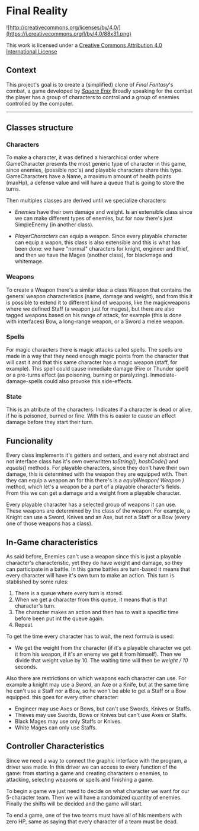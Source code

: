 Final Reality
=============

![http://creativecommons.org/licenses/by/4.0/](https://i.creativecommons.org/l/by/4.0/88x31.png)

This work is licensed under a 
[Creative Commons Attribution 4.0 International License](http://creativecommons.org/licenses/by/4.0/)

Context
-------

This project's goal is to create a (simplified) clone of _Final Fantasy_'s combat, a game developed
by [_Square Enix_](https://www.square-enix.com)
Broadly speaking for the combat the player has a group of characters to control and a group of 
enemies controlled by the computer.

---

Classes structure
-----------------

### Characters

To make a character, it was defined a hierarchical order where GameCharacter presents the
most generic type of character in this game, since enemies, (possible npc's) and playable 
characters share this type. GameCharacters have a Name, a maximum amount of health points 
(maxHp), a defense value and will have a queue that is going to store the turns.

Then multiples classes are derived until we specialize characters: 

* _Enemies_ have their own damage and weight. Is an extensible class since we can make different
types of enemies, but for now there's just SimpleEnemy (in another class).


* _PlayerCharacters_ can equip a weapon. Since every playable character can
equip a wapon, this class is also extensible and this is what has been done: we have "normal"
characters for knight, engineer and thief, and then we have the Mages (another class), for blackmage 
and whitemage.

### Weapons
To create a Weapon there's a similar idea: a class Weapon that contains the general
weapon characteristics (name, damage and weight), and from this it is possible to extend it to different kind of 
weapons, like the magicweapons where we defined Staff (a weapon just for mages), but there are
also tagged weapons based on his range of attack, for example (this is done with interfaces) Bow,
a long-range weapon, or a Sword a melee weapon.

### Spells 
For magic characters there is magic attacks called spells. The spells are made in a way that they need enough
magic points from the character that will cast it and that this same character has a magic weapon
(staff, for example). This spell could cause inmediate damage (Fire or Thunder spell) or a pre-turns
effect (as poisoning, burning or paralyzing). Inmediate-damage-spells could also provoke this side-effects.

### State
This is an atribute of the characters. Indicates if a character is dead or alive, if he is poisoned, burned or fine.
With this is easier to cause an effect damage before they start their turn.

Funcionality
------------

Every class implements it's getters and
setters, and every not abstract and not interface class has it's own overwritten
_toString()_, _hashCode()_ and _equals()_ methods. For playable characters, since they don't have
their own damage, this is determined with the weapon they are equipped with. Then they can equip a
weapon an for this there's is a _equipWeapon( Weapon )_ method, which let's a weapon be a
part of a playable character's fields. From this we can get a damage and a weight from
a playable character.

Every playable character has a selected group of weapons it can use. These weapons are determined by the class 
of the weapon. For example, a Knight can use a Sword, Knives and an Axe, but not a Staff or a Bow
(every one of those weapons has a class). 

In-Game characteristics
-----------------------

As said before, Enemies can't use a weapon since this is just a playable character's
characteristic, yet they do have weight and damage, so they can participate in a battle.
In this game battles are turn-based it means that every character will have it's own 
turn to make an action. This turn is stablished by some rules:
1. There is a queue where every turn is stored.
2. When we get a character from this queue, it means that is that character's turn.
3. The character makes an action and then has to wait a specific time before been put int the queue again.
4. Repeat.

To get the time every character has to wait, the next formula is used:
* We get the weight from the character (if it's a playable character we get it from his weapon, 
if it's an enemy we get it from himself). Then we divide that weight value by 10.
The waiting time will then be _weight / 10_ seconds.


Also there are restrictions on which weapons each character can use. For example a knight may use a Sword,
an Axe or a Knife, but at the same time he can't use a Staff nor a Bow, so he won't be able to get a Staff or
a Bow equipped. this goes for every other character:
* Engineer may use Axes or Bows, but can't use Swords, Knives or Staffs.
* Thieves may use Swords, Bows or Knives but can't use Axes or Staffs.
* Black Mages may use only Staffs or Knives.
* White Mages can only use Staffs.

Controller Characteristics
---------------------------

Since we need a way to connect the graphic interface with the program, a driver was made.
In this driver we can access to every function of the game: from starting a game and creating characters o enemies,
to attacking, selecting weapons or spells and finishing a game.

To begin a game we just need to decide on what character we want for our 5-character team.
Then we will have a randomized quantity of enemies. Finally the shifts will be decided and the game will start.

To end a game, one of the two teams must have all of his members with zero HP,
same as saying that every character of a team must be dead.